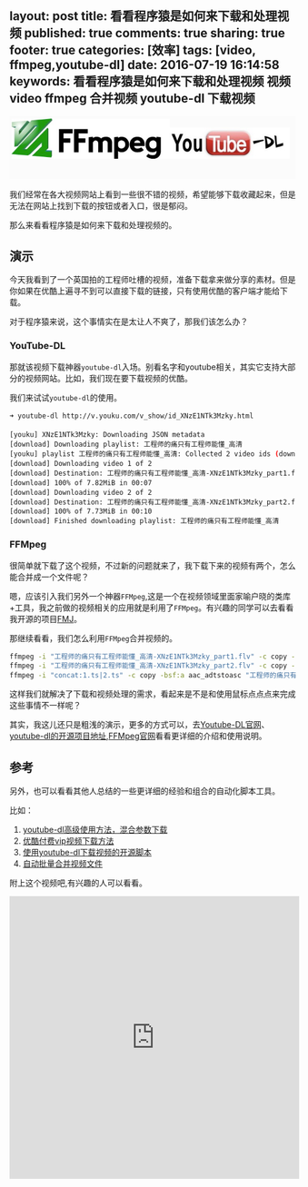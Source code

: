 layout: post
title: 看看程序猿是如何来下载和处理视频
published: true
comments: true
sharing: true
footer: true
categories: [效率]
tags: [video, ffmpeg,youtube-dl]
date: 2016-07-19 16:14:58
keywords: 看看程序猿是如何来下载和处理视频 视频 video ffmpeg 合并视频 youtube-dl 下载视频
---

![FFMpeg and Youtube-dl](/images/blog/ffmpeg-youtube-dl.png)

我们经常在各大视频网站上看到一些很不错的视频，希望能够下载收藏起来，但是无法在网站上找到下载的按钮或者入口，很是郁闷。

那么来看看程序猿是如何来下载和处理视频的。

<!-- more -->

## 演示

今天我看到了一个英国拍的工程师吐槽的视频，准备下载拿来做分享的素材。但是你如果在优酷上遍寻不到可以直接下载的链接，只有使用优酷的客户端才能给下载。

对于程序猿来说，这个事情实在是太让人不爽了，那我们该怎么办？

### YouTube-DL

那就该视频下载神器`youtube-dl`入场。别看名字和youtube相关，其实它支持大部分的视频网站。比如，我们现在要下载视频的优酷。


我们来试试`youtube-dl`的使用。

```bash
➜ youtube-dl http://v.youku.com/v_show/id_XNzE1NTk3Mzky.html

[youku] XNzE1NTk3Mzky: Downloading JSON metadata
[download] Downloading playlist: 工程师的痛只有工程师能懂_高清
[youku] playlist 工程师的痛只有工程师能懂_高清: Collected 2 video ids (downloading 2 of them)
[download] Downloading video 1 of 2
[download] Destination: 工程师的痛只有工程师能懂_高清-XNzE1NTk3Mzky_part1.flv
[download] 100% of 7.82MiB in 00:07
[download] Downloading video 2 of 2
[download] Destination: 工程师的痛只有工程师能懂_高清-XNzE1NTk3Mzky_part2.flv
[download] 100% of 7.73MiB in 00:10
[download] Finished downloading playlist: 工程师的痛只有工程师能懂_高清
```

### FFMpeg

很简单就下载了这个视频，不过新的问题就来了，我下载下来的视频有两个，怎么能合并成一个文件呢？

嗯，应该引入我们另外一个神器`FFMpeg`,这是一个在视频领域里面家喻户晓的类库+工具，我之前做的视频相关的应用就是利用了`FFMpeg`。有兴趣的同学可以去看看我开源的项目[FMJ](https://github.com/tonydeng/fmj)。

那继续看看，我们怎么利用`FFMpeg`合并视频的。

```bash
ffmpeg -i "工程师的痛只有工程师能懂_高清-XNzE1NTk3Mzky_part1.flv" -c copy -bsf:v h264_mp4toannexb -f mpegts 1.ts
ffmpeg -i "工程师的痛只有工程师能懂_高清-XNzE1NTk3Mzky_part2.flv" -c copy -bsf:v h264_mp4toannexb -f mpegts 2.ts
ffmpeg -i "concat:1.ts|2.ts" -c copy -bsf:a aac_adtstoasc "工程师的痛只有工程师能懂.mp4"
```

这样我们就解决了下载和视频处理的需求，看起来是不是和使用鼠标点点点来完成这些事情不一样呢？

其实，我这儿还只是粗浅的演示，更多的方式可以，去[Youtube-DL官网](http://youtube-dl.org/)、[youtube-dl的开源项目地址](https://github.com/rg3/youtube-dl/),[FFMpeg官网](http://ffmpeg.org/)看看更详细的介绍和使用说明。

## 参考

另外，也可以看看其他人总结的一些更详细的经验和组合的自动化脚本工具。

比如：

1. [youtube-dl高级使用方法，混合参数下载](http://www.5yun.org/7636.html)
2. [优酷付费vip视频下载方法](http://www.5yun.org/8224.html)
3. [使用youtube-dl下载视频的开源脚本](https://github.com/kashu/ydl.sh)
4. [自动批量合并视频文件](https://github.com/kashu/merge.videos)

附上这个视频吧,有兴趣的人可以看看。


<iframe height=498 width=510 src="http://player.youku.com/embed/XNzE1NTk3Mzky" frameborder=0 allowfullscreen></iframe>
